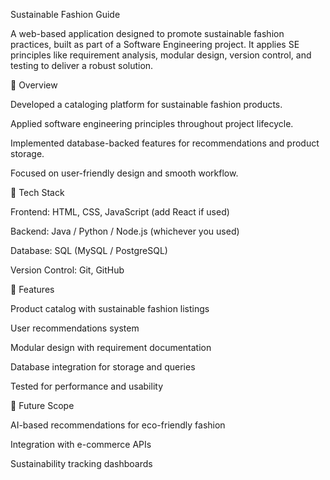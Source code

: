 Sustainable Fashion Guide

A web-based application designed to promote sustainable fashion practices, built as part of a Software Engineering project. It applies SE principles like requirement analysis, modular design, version control, and testing to deliver a robust solution.

🔹 Overview

Developed a cataloging platform for sustainable fashion products.

Applied software engineering principles throughout project lifecycle.

Implemented database-backed features for recommendations and product storage.

Focused on user-friendly design and smooth workflow.

🔹 Tech Stack

Frontend: HTML, CSS, JavaScript (add React if used)

Backend: Java / Python / Node.js (whichever you used)

Database: SQL (MySQL / PostgreSQL)

Version Control: Git, GitHub

🔹 Features

Product catalog with sustainable fashion listings

User recommendations system

Modular design with requirement documentation

Database integration for storage and queries

Tested for performance and usability

🔹 Future Scope

AI-based recommendations for eco-friendly fashion

Integration with e-commerce APIs

Sustainability tracking dashboards
